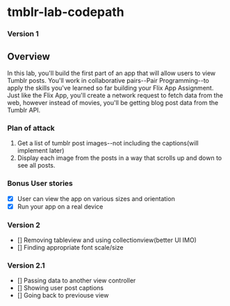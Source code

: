 # tmblr-lab-codepath

### Version 1

## Overview
In this lab, you'll build the first part of an app that will allow users to view Tumblr posts. You'll work in collaborative pairs--Pair Programming--to apply the skills you've learned so far building your Flix App Assignment. Just like the Flix App, you'll create a network request to fetch data from the web, however instead of movies, you'll be getting blog post data from the Tumblr API.

### Plan of attack
1. Get a list of tumblr post images--not including the captions(will implement later)
2. Display each image from the posts in a way that scrolls up and down to see all posts.
### Bonus User stories
- [X] User can view the app on various sizes and orientation
- [X] Run your app on a real device

### Version 2
- [] Removing tableview and using collectionview(better UI IMO)
- [] Finding appropriate font scale/size

### Version 2.1
- [] Passing data to another view controller
- [] Showing user post captions
- [] Going back to previouse view
